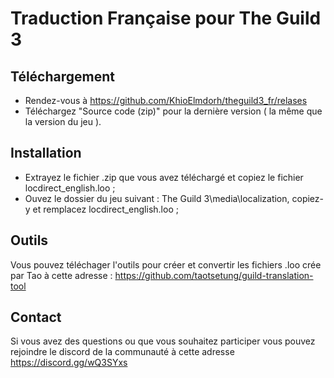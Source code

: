 # Traduction Française pour The Guild 3

## Téléchargement

* Rendez-vous à https://github.com/KhioElmdorh/theguild3_fr/relases
* Téléchargez "Source code (zip)" pour la dernière version ( la même que la version du jeu ).

## Installation

* Extrayez le fichier .zip que vous avez téléchargé et copiez le fichier locdirect_english.loo ;
* Ouvez le dossier du jeu suivant : The Guild 3\media\localization\, copiez-y et remplacez locdirect_english.loo ;

## Outils

Vous pouvez téléchager l'outils pour créer et convertir les fichiers .loo crée par Tao à cette adresse : https://github.com/taotsetung/guild-translation-tool

## Contact

Si vous avez des questions ou que vous souhaitez participer vous pouvez rejoindre le discord de la communauté à cette adresse https://discord.gg/wQ3SYxs
